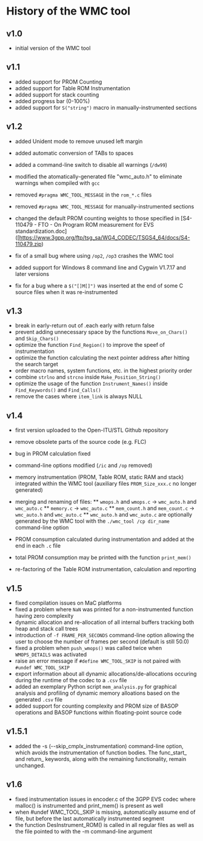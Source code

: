 # History of the WMC tool

## v1.0

 * initial version of the WMC tool

## v1.1

 * added support for PROM Counting
 * added support for Table ROM Instrumentation
 * added support for stack counting
 * added progress bar (0-100%)
 * added support for `S("string")` macro in manually-instrumented sections

## v1.2
 
 * added Unident mode to remove unused left margin
 * added automatic conversion of TABs to spaces
 * added a command-line switch to disable all warnings (`/dw99`)

 * modified the atomatically-generated file "wmc_auto.h" to eliminate warnings when compiled with `gcc`
 * removed `#pragma WMC_TOOL_MESSAGE` in the `rom_*.c` files
 * removed `#pragma WMC_TOOL_MESSAGE` for manually-instrumented sections
    
 * changed the default PROM counting weights to those specified in [S4-110479 - FTO - On Program ROM measurement for EVS standardization.doc] ([https://www.3gpp.org/ftp/tsg_sa/WG4_CODEC/TSGS4_64/docs/S4-110479.zip)
 * fix of a small bug where using `/op2`, `/op3` crashes the WMC tool
 * added support for Windows 8 command line and Cygwin V1.7.17 and later versions
 * fix for a bug where a `$("[]M[]")` was inserted at the end of some C source files when it was re-instrumented

## v1.3

 * break in early-return out of .each early with return false
 * prevent adding unnecessary space by the functions `Move_on_Chars()` and `Skip_Chars()`
 * optimize the function `Find_Region()` to improve the speef of instrumentation
 * optimize the function calculating the next pointer address after hitting the search target
 * order macro names, system functions, etc. in the highest priority order
 * combine `strlno` and `strcno` inside `Make_Position_String()`
 * optimize the usage of the function `Instrument_Names()` inside `Find_Keywords()` and `Find_Calls()`
 * remove the cases where `item_link` is always NULL
    
## v1.4

 * first version uploaded to the Open-ITU/STL Github repository
 * remove obsolete parts of the source code (e.g. FLC)
 
 * bug in PROM calculation fixed
 * command-line options modified (`/ic` and `/op` removed)
 * memory instrumentation (PROM, Table ROM, static RAM and stack) integrated within the WMC tool (auxiliary files `PROM_Size_xxx.c` no longer generated)
 * merging and renaming of files:
 ** `wmops.h` and `wmops.c` -> `wmc_auto.h` and `wmc_auto.c`
 ** `memory.c` -> `wmc_auto.c`
 ** `mem_count.h` and `mem_count.c` -> `wmc_auto.h` and `wmc_auto.c`
 ** `wmc_auto.h` and `wmc_auto.c` are optionally generated by the WMC tool with the `./wmc_tool /cp dir_name` command-line option 
 * PROM consumption calculated during instrumentation and added at the end in each `.c` file 
 * total PROM consumption may be printed with the function `print_mem()`
 * re-factoring of the Table ROM instrumentation, calculation and reporting
 
## v1.5

 * fixed compilation issues on MaC platforms
 * fixed a problem where `NaN` was printed for a non-instrumented function having zero complexity
 * dynamic allocation and re-allocation of all internal buffers tracking both heap and stack call trees
 * introduction of `-f FRAME_PER_SECONDS` command-line option allowing the user to choose the number of frames per second (default is still 50.0)
 * fixed a problem when `push_wmops()` was called twice when `WMOPS_DETAILS` was activated
 * raise an error message if `#define WMC_TOOL_SKIP` is not paired with `#undef WMC_TOOL_SKIP`
 * export information about all dynamic allocations/de-allocations occuring during the runtime of the codec to a `.csv` file
 * added an exemplary Python script `mem_analysis.py` for graphical analysis and profiling of dynamic memory alloations based on the generated `.csv` file
 * added support for counting complexity and PROM size of BASOP operations and BASOP functions within floating-point source code
  
## v1.5.1

 * added the -s (--skip_cmplx_instrumentation) command-line option, which avoids the instrumentation of function bodies. The func_start_ and return_ keywords, along with the remaining functionality, remain unchanged.
  
## v1.6

 * fixed instrumentation issues in encoder.c of the 3GPP EVS codec where malloc() is instrumented and print_mem() is present as well
 * when #undef WMC_TOOL_SKIP is missing, automatically assume end of file, but before the last automatically instrumented segment
 * the function DesInstrument_ROM() is called in all regular files as well as the file pointed to with the -m command-line argument
  